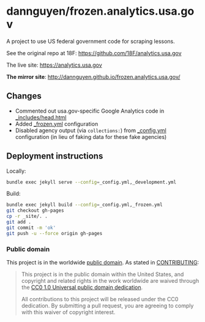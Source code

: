 
# dannguyen/frozen.analytics.usa.gov

A project to use US federal government code for scraping lessons.

See the original repo at 18F: https://github.com/18F/analytics.usa.gov

The live site: https://analytics.usa.gov

**The mirror site**: http://dannguyen.github.io/frozen.analytics.usa.gov/


## Changes

- Commented out usa.gov-specific Google Analytics code in [_includes/head.html](_includes/head.html)
- Added [_frozen.yml](_frozen.yml) configuration
- Disabled agency output (via `collections:`) from [_config.yml](_config.yml) configuration (in lieu of faking data for these fake agencies)

## Deployment instructions

Locally:

~~~sh
bundle exec jekyll serve --config=_config.yml,_development.yml
~~~

Build:

~~~sh
bundle exec jekyll build --config=_config.yml,_frozen.yml
git checkout gh-pages
cp -r _site/. .
git add .
git commit -m 'ok'
git push -u --force origin gh-pages
~~~


### Public domain

This project is in the worldwide [public domain](LICENSE.md). As stated in [CONTRIBUTING](CONTRIBUTING.md):

> This project is in the public domain within the United States, and copyright and related rights in the work worldwide are waived through the [CC0 1.0 Universal public domain dedication](https://creativecommons.org/publicdomain/zero/1.0/).
>
> All contributions to this project will be released under the CC0 dedication. By submitting a pull request, you are agreeing to comply with this waiver of copyright interest.
